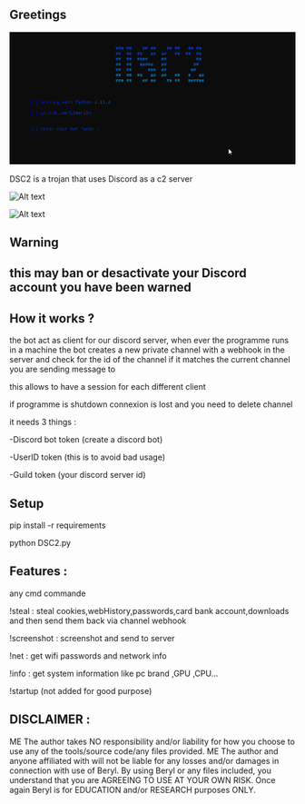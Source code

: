 Greetings 
---------------------

![Alt text](<2024-01-31 12_55_40-DSC2 @ github.com_Elmerikh.png>)

DSC2 is a trojan that uses Discord as a c2 server 

![Alt text](<2024-01-30 05_16_51-#private-channel _ LMERIKH - Discord.png>)


![Alt text](<2024-01-30 05_16_08-#private-channel _ LMERIKH - Discord.png>)


Warning
------------------

this may ban or desactivate your Discord account you have been warned
---------------------------------

How it works ?
-------------------

the bot act as client for our discord server, when ever the programme runs in a machine the bot creates a new private channel with a webhook in the server and check for the id of the channel if it matches the current channel you are sending message to

this allows to have a session for each different client 

if programme is shutdown connexion is lost and you need to delete channel 

it needs 3 things :

-Discord bot token (create a discord bot)

-UserID token (this is to avoid bad usage)

-Guild token (your discord server id)

Setup
---------------------------------

pip install -r requirements

python DSC2.py


Features :
-----------------------

any cmd commande

!steal : steal cookies,webHistory,passwords,card bank account,downloads and then send them back via channel webhook

!screenshot : screenshot and send to server

!net : get wifi passwords and network info

!info : get system information like pc brand ,GPU ,CPU...

!startup (not added for good purpose)


DISCLAIMER :
-------------------------------

ME The author takes NO responsibility and/or liability for how you choose to use any of the tools/source code/any files provided. ME The author and anyone affiliated with will not be liable for any losses and/or damages in connection with use of Beryl. By using Beryl or any files included, you understand that you are AGREEING TO USE AT YOUR OWN RISK. Once again Beryl is for EDUCATION and/or RESEARCH purposes ONLY.

